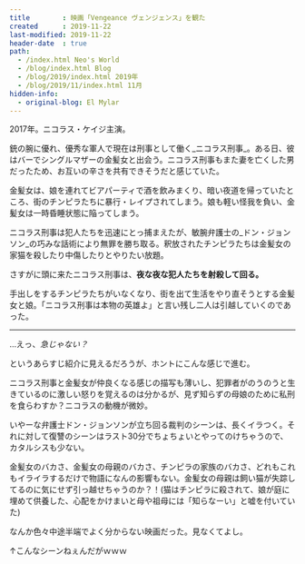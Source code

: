 ```yaml
---
title        : 映画「Vengeance ヴェンジェンス」を観た
created      : 2019-11-22
last-modified: 2019-11-22
header-date  : true
path:
  - /index.html Neo's World
  - /blog/index.html Blog
  - /blog/2019/index.html 2019年
  - /blog/2019/11/index.html 11月
hidden-info:
  - original-blog: El Mylar
---
```


2017年。ニコラス・ケイジ主演。

銃の腕に優れ、優秀な軍人で現在は刑事として働く_ニコラス刑事_。ある日、彼はバーでシングルマザーの金髪女と出会う。ニコラス刑事もまた妻を亡くした男だったため、お互いの辛さを共有できそうだと感じていた。

金髪女は、娘を連れてビアパーティで酒を飲みまくり、暗い夜道を帰っていたところ、街のチンピラたちに暴行・レイプされてしまう。娘も軽い怪我を負い、金髪女は一時昏睡状態に陥ってしまう。

ニコラス刑事は犯人たちを迅速にとっ捕まえたが、敏腕弁護士の_ドン・ジョンソン_の巧みな話術により無罪を勝ち取る。釈放されたチンピラたちは金髪女の家猫を殺したり中傷したりとやりたい放題。

さすがに頭に来たニコラス刑事は、__夜な夜な犯人たちを射殺して回る。__

手出しをするチンピラたちがいなくなり、街を出て生活をやり直そうとする金髪女と娘。「ニコラス刑事は本物の英雄よ」と言い残し二人は引越していくのであった。

---

…えっ、_急じゃない？_

というあらすじ紹介に見えるだろうが、ホントにこんな感じで進む。

ニコラス刑事と金髪女が仲良くなる感じの描写も薄いし、犯罪者がのうのうと生きているのに激しい怒りを覚えるのは分かるが、見ず知らずの母娘のために私刑を食らわすか？ニコラスの動機が微妙。

いやーな弁護士ドン・ジョンソンが立ち回る裁判のシーンは、長くイラつく。それに対して復讐のシーンはラスト30分でちょちょいとやってのけちゃうので、カタルシスも少ない。

金髪女のバカさ、金髪女の母親のバカさ、チンピラの家族のバカさ、どれもこれもイライラするだけで物語になんの影響もない。金髪女の母親は飼い猫が失踪してるのに気にせず引っ越せちゃうのか？！(猫はチンピラに殺されて、娘が庭に埋めて供養した、心配をかけまいと母や祖母には「知らなーい」と嘘を付いていた)

なんか色々中途半端でよく分からない映画だった。見なくてよし。

↑こんなシーンねぇんだがｗｗｗ
